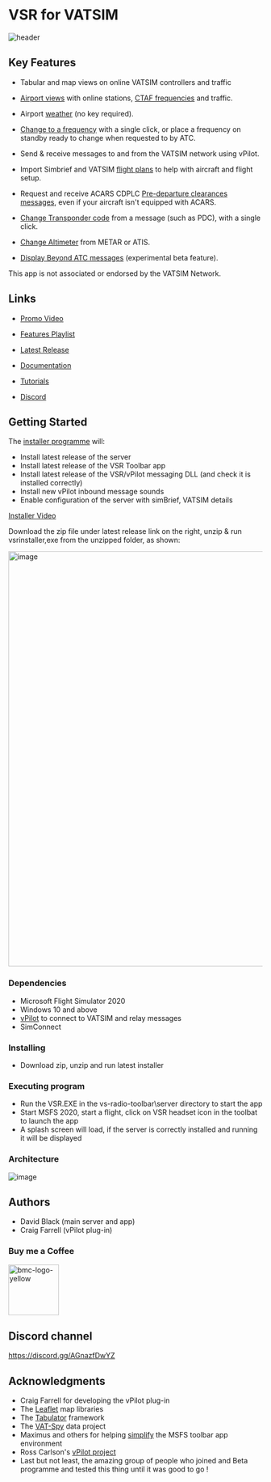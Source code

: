 # VSR for VATSIM


![header](https://user-images.githubusercontent.com/4178804/215447464-ea34c0fd-3ea4-48aa-a2db-6bd687268cae.png)


## Key Features
* Tabular and map views on online VATSIM controllers and traffic

* <a href="https://youtu.be/TYVWbhAM090?si=C68EsT_JKcB2AJyu&t=251" target="_blank">Airport views</a> with online stations, <a href="https://www.youtube.com/watch?v=8KpESDNXBe8" target="_blank">CTAF frequencies</a> and traffic.

* Airport <a href="https://youtu.be/cYkBaya7wHU" target="_blank">weather</a> (no key required).

* <a href="https://youtu.be/W9IA8t_TeN4" target="_blank">Change to a frequency</a> with a single click, or place a frequency on standby ready to change when requested to by ATC.

* Send & receive messages to and from the VATSIM network using vPilot.

* Import Simbrief and VATSIM <a href="https://www.youtube.com/watch?v=q0iAoEC4zIU&t=24s" target="_blank">flight plans</a> to help with aircraft and flight setup.

* Request and receive ACARS CDPLC <a href="https://youtu.be/TYVWbhAM090?si=tPDElzI452YTO-If&t=12" target="_blank">Pre-departure clearances messages</a>, even if your aircraft isn't equipped with ACARS.

* <a href="https://youtu.be/TYVWbhAM090?si=TedPsMZiZBL21Ie8&t=96" target="_blank">Change Transponder code</a> from a message (such as PDC), with a single click.

* <a href="https://youtu.be/TYVWbhAM090?si=VjYQuC3VUTjVkdmg&t=158" target="_blank">Change Altimeter</a> from METAR or ATIS.

* <a href="https://youtu.be/TYVWbhAM090?si=VjYQuC3VUTjVkdmg&t=180" target="_blank">Display Beyond ATC messages</a> (experimental beta feature).

This app is not associated or endorsed by the VATSIM Network.

## Links

* <a href="https://www.youtube.com/watch?v=Xp72yo8IUcY" target="_blank">Promo Video</a>

* <a href="https://www.youtube.com/playlist?list=PLPLro718J3KbW5_OcYUoJ8daLQOIuKvSc" target="_blank">Features Playlist</a>

* <a href="https://github.com/daveblackuk/VSR/releases/tag/VSR" target="_blank">Latest Release</a>

* <a href="https://docs.vsrsoftware.com" target="_blank">Documentation</a>

* <a href="https://www.youtube.com/playlist?list=PLPLro718J3Ka5t9TzFSH_9cL2-bKV70zh" target="_blank">Tutorials</a>

* <a href="https://discord.gg/AGnazfDwYZ" target="_blank">Discord</a>


## Getting Started

The [installer programme](https://youtu.be/dQLiLrA36kM) will:

* Install latest release of the server
* Install latest release of the VSR Toolbar app
* Install latest release of the VSR/vPilot messaging DLL (and check it is installed correctly)
* Install new vPilot inbound message sounds 
* Enable configuration of the server with simBrief, VATSIM details

<a href="https://www.youtube.com/watch?v=dQLiLrA36kM&list=PLPLro718J3Ka5t9TzFSH_9cL2-bKV70zh" target="_blank"> Installer Video </a>
  
Download the zip file under latest release link on the right, unzip & run vsrinstaller,exe from the unzipped folder, as shown:

<img width="821" alt="image" src="https://user-images.githubusercontent.com/4178804/211213117-ba93578d-f1b6-4702-bf6d-a35f03f3c73e.png">


### Dependencies

* Microsoft Flight Simulator 2020
* Windows 10 and above
* [vPilot](https://vpilot.rosscarlson.dev/) to connect to VATSIM and relay messages 
* SimConnect

### Installing

* Download zip, unzip and run latest installer

### Executing program

* Run the VSR.EXE in the vs-radio-toolbar\server directory to start the app
* Start MSFS 2020, start a flight, click on VSR headset icon in the toolbat to launch the app
* A splash screen will load, if the server is correctly installed and running it will be displayed

### Architecture

![image](https://github.com/daveblackuk/VSR/assets/4178804/e6be756a-11fd-4cda-b2b8-877714790413)



## Authors

* David Black (main server and app)
* Craig Farrell (vPilot plug-in)


### Buy me a Coffee

<a href="https://www.buymeacoffee.com/deltabravozulu" target="_blank"><img width="100" alt="bmc-logo-yellow" src="https://user-images.githubusercontent.com/4178804/178282683-2d1195e1-7582-4ab5-aee3-9b57305e795c.png"></a>

## Discord channel

https://discord.gg/AGnazfDwYZ


## Acknowledgments

* Craig Farrell for developing the vPilot plug-in
* The [Leaflet](https://leafletjs.com/) map libraries 
* The [Tabulator](http://tabulator.info/) framework
* The [VAT-Spy](https://github.com/vatsimnetwork/vatspy-data-project) data project
* Maximus and others for helping [simplify](https://github.com/bymaximus/msfs2020-toolbar-window-template/issues/22) the MSFS toolbar app environment 
* Ross Carlson's [vPilot project](https://vpilot.rosscarlson.dev/) 
* Last but not least, the amazing group of people who joined and Beta programme and tested this thing until it was good to go !





